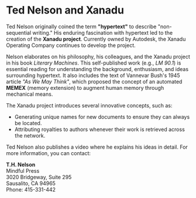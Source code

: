 # Ted Nelson and Xanadu

Ted Nelson originally coined the term **"hypertext"** to describe "non-sequential writing." His enduring fascination with hypertext led to the creation of the **Xanadu project**. Currently owned by Autodesk, the Xanadu Operating Company continues to develop the project.

Nelson elaborates on his philosophy, his colleagues, and the Xanadu project in his book *Literary Machines*. This self-published work (e.g., *LM 90.1*) is essential reading for understanding the background, enthusiasm, and ideas surrounding hypertext. It also includes the text of Vannevar Bush's 1945 article *"As We May Think"*, which proposed the concept of an automated **MEMEX** (memory extension) to augment human memory through mechanical means.

The Xanadu project introduces several innovative concepts, such as:

- Generating unique names for new documents to ensure they can always be located.
- Attributing royalties to authors whenever their work is retrieved across the network.

Ted Nelson also publishes a video where he explains his ideas in detail. For more information, you can contact:

**T.H. Nelson**  
Mindful Press  
3020 Bridgeway, Suite 295  
Sausalito, CA 94965  
Phone: 415-331-442
